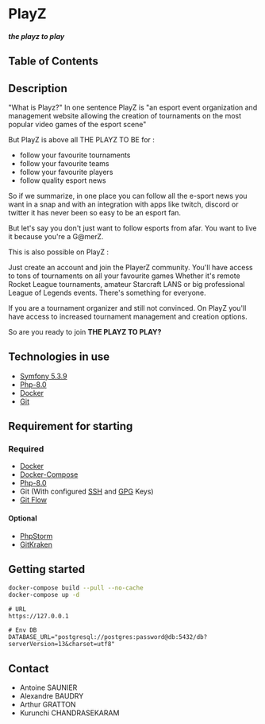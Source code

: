# PlayZ
#### *the playz to play*

## Table of Contents


## Description 

"What is Playz?" In one sentence PlayZ is "an esport event organization and management website allowing the creation of tournaments on the most popular video games of the esport scene"

But PlayZ is above all THE PLAYZ TO BE for :

- follow your favourite tournaments
- follow your favourite teams
- follow your favourite players
- follow quality esport news

So if we summarize, in one place you can follow all the e-sport news you want in a snap and with an integration with apps like twitch, discord or twitter it has never been so easy to be an esport fan.

But let's say you don't just want to follow esports from afar. You want to live it because you're a G@merZ. 

This is also possible on PlayZ :

Just create an account and join the PlayerZ community. You'll have access to tons of tournaments on all your favourite games
Whether it's remote Rocket League tournaments, amateur Starcraft LANS or big professional League of Legends events. There's something for everyone.

If you are a tournament organizer and still not convinced. On PlayZ you'll have access to increased tournament management and creation options.

So are you ready to join **THE PLAYZ TO PLAY?**

## Technologies in use
- [Symfony 5.3.9](https://symfony.com/doc/5.2/index.html)
- [Php-8.0](https://www.php.net/manual-lookup.php?pattern=php+unit&scope=quickref)
- [Docker](https://docs.docker.com/)
- [Git](https://git-scm.com/doc)


## Requirement for starting

### Required

- [Docker](https://docs.docker.com/engine/install/)
- [Docker-Compose](https://docs.docker.com/compose/install/)
- [Php-8.0](https://linuxize.com/post/how-to-install-php-8-on-ubuntu-20-04/)
- Git (With configured [SSH](https://docs.github.com/en/authentication/connecting-to-github-with-ssh) and [GPG](https://docs.github.com/en/authentication/managing-commit-signature-verification/generating-a-new-gpg-key) Keys)
- [Git Flow](https://www.atlassian.com/fr/git/tutorials/comparing-workflows/gitflow-workflow#:~:text=git%2Dflow%20est%20un%20outil,ex%C3%A9cuter%20brew%20install%20git%2Dflow%20.)

#### Optional

- [PhpStorm](https://www.jetbrains.com/fr-fr/phpstorm/download/#section=windows)
- [GitKraken](https://www.gitkraken.com/)

## Getting started

```bash
docker-compose build --pull --no-cache
docker-compose up -d
```

```
# URL
https://127.0.0.1

# Env DB
DATABASE_URL="postgresql://postgres:password@db:5432/db?serverVersion=13&charset=utf8"
```

## Contact

- Antoine SAUNIER
- Alexandre BAUDRY
- Arthur GRATTON
- Kurunchi CHANDRASEKARAM
